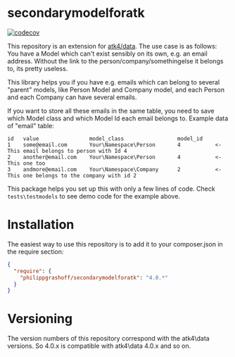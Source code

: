 # secondarymodelforatk
[![codecov](https://codecov.io/gh/PhilippGrashoff/secondarymodelforatk/branch/main/graph/badge.svg)](https://codecov.io/gh/PhilippGrashoff/secondarymodelforatk)


This repository is an extension for [atk4/data](https://github.com/atk4/data). The use case is as follows: You have a Model which can't exist sensibly on its own, e.g. an email address. Without the link to the person/company/somethingelse it belongs to, its pretty useless.

This library helps you if you have e.g. emails which can belong to several "parent" models, like Person Model and Company model, and each Person and each Company can have several emails.

If you want to store all these emails in the same table, you need to save which Model class and which Model Id each email belongs to.
Example data of "email" table:

```
id   value                model_class                 model_id
1    some@email.com       Your\Namespace\Person       4           <- This email belongs to person with Id 4
2    another@email.com    Your\Namespace\Person       4           <- This one too
3    andmore@email.com    Your\Namespace\Company      2           <- This one belongs to the company with id 2
```

This package helps you set up this with only a few lines of code. Check `tests\testmodels` to see demo code for the example above.


# Installation
The easiest way to use this repository is to add it to your composer.json in the require section:
```json
{
  "require": {
    "philippgrashoff/secondarymodelforatk": "4.0.*"
  }
}
```
# Versioning
The version numbers of this repository correspond with the atk4\data versions. So 4.0.x is compatible with atk4\data 4.0.x and so on.
